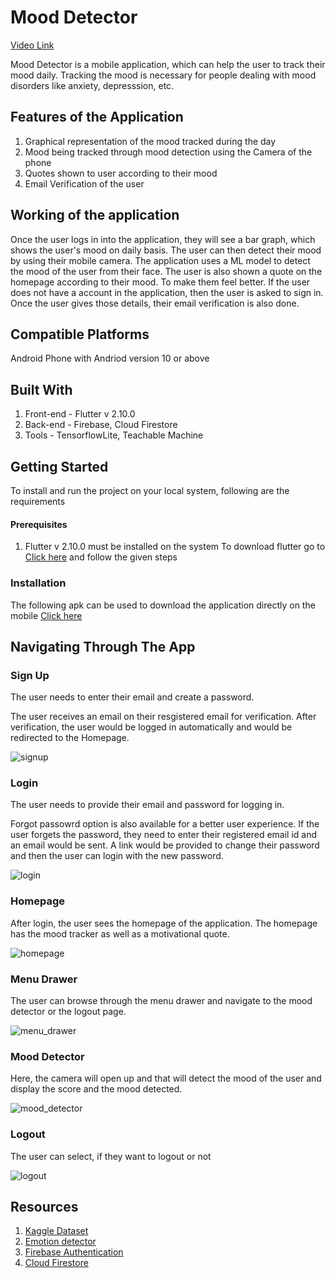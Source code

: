 # Mood Detector 
[Video Link](https://youtu.be/8kFPut8kw-o)

Mood Detector is a mobile application, which can help the user to track their mood daily. Tracking the mood is necessary for people dealing with mood disorders like anxiety, depresssion, etc.

## Features of the Application 
1. Graphical representation of the mood tracked during the day 
2. Mood being tracked through mood detection using the Camera of the phone 
3. Quotes shown to user according to their mood
4. Email Verification of the user 

## Working of the application 
Once the user logs in into the application, they will see a bar graph, which shows the user's mood on daily basis. The user can then detect their mood by using their mobile camera. The application uses a ML model to detect the mood of the user from their face. The user is also shown a quote on the homepage according to their mood. To make them feel better.
If the user does not have a account in the application, then the user is asked to sign in. Once the user gives those details, their email verification is also done.

## Compatible Platforms
Android Phone with Andriod version 10 or above 

## Built With  
1. Front-end - Flutter v 2.10.0 
2. Back-end - Firebase, Cloud Firestore
3. Tools - TensorflowLite, Teachable Machine

## Getting Started 
To install and run the project on your local system, following are the requirements
#### Prerequisites
1.  Flutter v 2.10.0 must be installed on the system 
    To download flutter go to [Click here](https://docs.flutter.dev/get-started/install) and follow the given steps
### Installation 
The following apk can be used to download the application directly on the mobile [Click here](https://drive.google.com/drive/folders/1wPBc7Lt8Vn8MpwAG8KuWxh3E7kP7aemt?usp=sharing)

## Navigating Through The App
### Sign Up 
The user needs to enter  their email and create a password. 

The user receives an email on their resgistered email for verification. After verification, the user would be logged in automatically and would be redirected to the Homepage.

![signup](https://user-images.githubusercontent.com/92136763/170855776-6dcf4310-6f41-4d2f-9da2-537cddd8701f.png)

### Login 
The user needs to provide their email and password for logging in. 

Forgot passowrd option is also available for a better user experience. If the user forgets the password, they need to enter their registered email id and an email would be sent. A link would be provided to change their password and then the user can login with the new password.

![login](https://user-images.githubusercontent.com/92136763/170855795-9e59bb48-84fa-4bae-ac51-a2f3ea79efad.jpg)

### Homepage 
After login, the user sees the homepage of the application. The homepage has the mood tracker as well as a motivational quote. 

![homepage](https://user-images.githubusercontent.com/92136763/170855830-41cdc78a-d513-45c6-b2dc-5cf9dfddcb3b.png)

### Menu Drawer
The user can browse through the menu drawer and navigate to the mood detector or the logout page.

![menu_drawer](https://user-images.githubusercontent.com/92136763/170855856-fb027b85-6563-4b01-9c53-bcbe55bb8089.png)

### Mood Detector
Here, the camera will open up and that will detect the mood of the user and display the score and the mood detected.

![mood_detector](https://user-images.githubusercontent.com/92136763/170855840-830c8f83-a259-4a04-ae55-b4c21ff4bbd0.png)

### Logout
The user can select, if they want to logout or not

![logout](https://user-images.githubusercontent.com/92136763/170855811-74602698-17cb-414d-b0d0-6e2d992f93eb.png)

## Resources
1. [Kaggle Dataset](https://www.kaggle.com/code/koustabh98das/emotion-detection) 
2. [Emotion detector](https://www.youtube.com/watch?v=R_gTJCBfDu0)
3. [Firebase Authentication](https://firebase.google.com/docs/auth)
4. [Cloud Firestore](https://firebase.google.com/docs/firestore)
